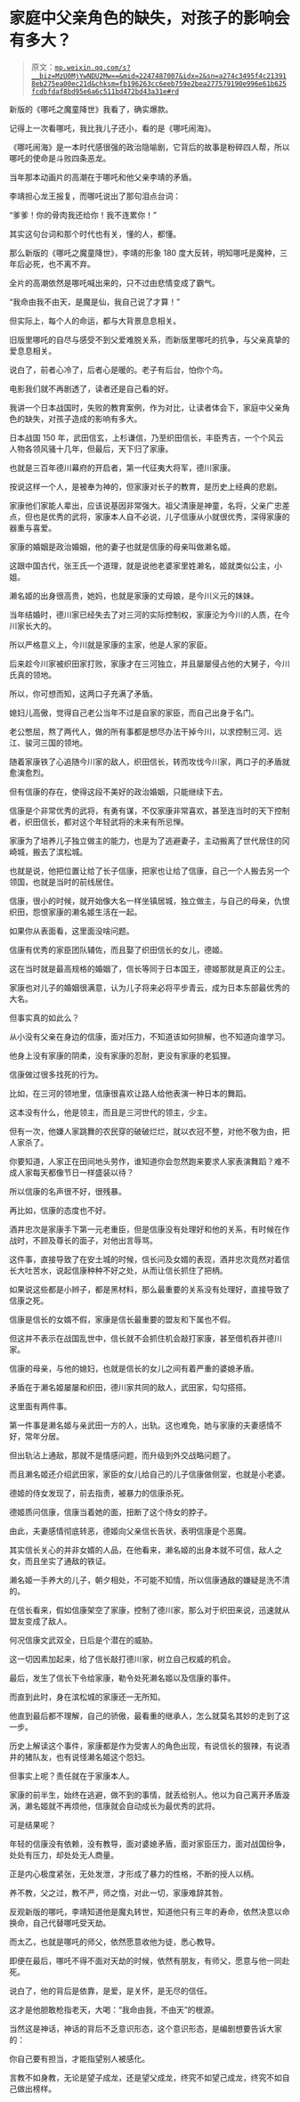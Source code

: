 # 家庭中父亲角色的缺失，对孩子的影响会有多大？

> 原文：[`mp.weixin.qq.com/s?__biz=MzU0MjYwNDU2Mw==&mid=2247487007&idx=2&sn=a274c3495f4c213918eb275ea00ec21d&chksm=fb196263cc6eeb759e2bea277579190e996e61b625fcdbfdaf8bd95e6a6c511bd472bd43a31e#rd`](http://mp.weixin.qq.com/s?__biz=MzU0MjYwNDU2Mw==&mid=2247487007&idx=2&sn=a274c3495f4c213918eb275ea00ec21d&chksm=fb196263cc6eeb759e2bea277579190e996e61b625fcdbfdaf8bd95e6a6c511bd472bd43a31e#rd)

新版的《哪吒之魔童降世》我看了，确实爆款。

记得上一次看哪吒，我比我儿子还小，看的是《哪吒闹海》。

《哪吒闹海》是一本时代感很强的政治隐喻剧，它背后的故事是粉碎四人帮，所以哪吒的使命是斗败四条恶龙。

当年那本动画片的高潮在于哪吒和他父亲李靖的矛盾。

李靖担心龙王报复，而哪吒说出了那句泪点台词：

“爹爹！你的骨肉我还给你！我不连累你！”

其实这句台词和那个时代也有关，懂的人，都懂。

那么新版的《哪吒之魔童降世》，李靖的形象 180 度大反转，明知哪吒是魔种，三年后必死，也不离不弃。

全片的高潮依然是哪吒喊出来的，只不过由悲情变成了霸气。

“我命由我不由天，是魔是仙，我自己说了才算！”

但实际上，每个人的命运，都与大背景息息相关。

旧版里哪吒的自尽与感受不到父爱难脱关系，而新版里哪吒的抗争，与父亲真挚的爱息息相关。

说白了，前者心冷了，后者心是暖的。老子有后台，怕你个鸟。

电影我们就不再剧透了，读者还是自己看的好。

我讲一个日本战国时，失败的教育案例，作为对比，让读者体会下，家庭中父亲角色的缺失，对孩子造成的影响有多大。

日本战国 150 年，武田信玄，上杉谦信，乃至织田信长，丰臣秀吉，一个个风云人物各领风骚十几年，但最后，天下归了家康。

也就是三百年德川幕府的开启者，第一代征夷大将军，德川家康。

按说这样一个人，是被奉为神的，但家康对长子的教育，是历史上经典的悲剧。

家康他们家能人辈出，应该说基因非常强大。祖父清康是神童，名将，父亲广忠差点，但也是优秀的武将，家康本人自不必说，儿子信康从小就很优秀，深得家康的器重与喜爱。

家康的婚姻是政治婚姻，他的妻子也就是信康的母亲叫做濑名姬。

这跟中国古代，张王氏一个道理，就是说他老婆家里姓濑名，姬就类似公主，小姐。

濑名姬的出身很高贵，她妈，也就是家康的丈母娘，是今川义元的妹妹。

当年结婚时，德川家已经失去了对三河的实际控制权，家康沦为今川的人质，在今川家长大的。

所以严格意义上，今川就是家康的主家，他是人家的家臣。

后来趁今川家被织田家打败，家康才在三河独立，并且屡屡侵占他的大舅子，今川氏真的领地。

所以，你可想而知，这两口子充满了矛盾。

媳妇儿高傲，觉得自己老公当年不过是自家的家臣，而自己出身于名门。

老公憋屈，熬了两代人，做的所有事都是想尽办法干掉今川，以求控制三河、远江、骏河三国的领地。

随着家康铁了心追随今川家的敌人，织田信长，转而攻伐今川家，两口子的矛盾就愈演愈烈。

但有信康的存在，使得这段不美好的政治婚姻，只能继续下去。

信康是个非常优秀的武将，有勇有谋，不仅家康非常喜欢，甚至连当时的天下控制者，织田信长，都对这个年轻武将的未来有所忌惮。

家康为了培养儿子独立做主的能力，也是为了逃避妻子，主动搬离了世代居住的冈崎城，搬去了滨松城。

也就是说，他把位置让给了长子信康，把家也让给了信康，自己一个人搬去另一个领国，也就是当时的前线居住。

信康，很小的时候，就开始像大名一样坐镇居城，独立做主，与自己的母亲，仇恨织田，怨恨家康的濑名姬生活在一起。

如果你从表面看，这里面没啥问题。

信康有优秀的家臣团队辅佐，而且娶了织田信长的女儿，德姬。

这在当时就是最高规格的婚姻了，信长等同于日本国王，德姬那就是真正的公主。

家康也对儿子的婚姻很满意，认为儿子将来必将平步青云，成为日本东部最优秀的大名。

但事实真的如此么？

从小没有父亲在身边的信康，面对压力，不知道该如何排解，也不知道向谁学习。

他身上没有家康的阴柔，没有家康的忍耐，更没有家康的老狐狸。

信康做过很多找死的行为。

比如，在三河的领地里，信康很喜欢让路人给他表演一种日本的舞蹈。

这本没有什么，他是领主，而且是三河世代的领主，少主。

但有一次，他嫌人家跳舞的农民穿的破破烂烂，就以衣冠不整，对他不敬为由，把人家杀了。

你要知道，人家正在田间地头劳作，谁知道你会忽然跑来要求人家表演舞蹈？难不成人家每天都像节日一样盛装以待？

所以信康的名声很不好，很残暴。

再比如，信康的态度也不好。

酒井忠次是家康手下第一元老重臣，但是信康没有处理好和他的关系，有时候在作战时，不顾及尊长的面子，对他出言辱骂。

这件事，直接导致了在安土城的时候，信长问及女婿的表现，酒井忠次竟然对着信长大吐苦水，说起信康种种不好之处，从而让信长抓住了把柄。

如果说这些都是小辫子，都是黑材料，那么最重要的关系没有处理好，直接导致了信康之死。

信康是信长的女婿不假，家康是信长最重要的盟友和下属也不假。

但这并不表示在战国乱世中，信长就不会抓住机会敲打家康，甚至借机吞并德川家。

信康的母亲，与他的媳妇，也就是信长的女儿之间有着严重的婆媳矛盾。

矛盾在于濑名姬屡屡和织田，德川家共同的敌人，武田家，勾勾搭搭。

这里面有两件事。

第一件事是濑名姬与亲武田一方的人，出轨。这也难免，她与家康的夫妻感情不好，常年分居。

但出轨沾上通敌，那就不是情感问题，而升级到外交战略问题了。

而且濑名姬还介绍武田家，家臣的女儿给自己的儿子信康做侧室，也就是小老婆。

德姬的侍女发现了，前去指责，被暴力的信康杀死。

德姬质问信康，信康当着她的面，扭断了这个侍女的脖子。

由此，夫妻感情彻底转恶，德姬向父亲信长告状，表明信康是个恶魔。

其实信长关心的并非女婿的人品，在他看来，濑名姬的出身本就不可信，敌人之女，而且坐实了通敌的铁证。

濑名姬一手养大的儿子，朝夕相处，不可能不知情，所以信康通敌的嫌疑是洗不清的。

在信长看来，假如信康架空了家康，控制了德川家，那么对于织田来说，迅速就从盟友变成了敌人。

何况信康文武双全，日后是个潜在的威胁。

这一切因素加起来，给了信长敲打德川家，树立自己权威的机会。

最后，发生了信长下令给家康，勒令处死濑名姬以及信康的事件。

而直到此时，身在滨松城的家康还一无所知。

他直到最后都不理解，自己的骄傲，最看重的继承人，怎么就莫名其妙的走到了这一步。

历史上解读这个事件，家康都是作为受害人的角色出现，有说信长的狠辣，有说酒井的猪队友，也有说怪濑名姬这个怨妇。

但事实上呢？责任就在于家康本人。

家康的前半生，始终在逃避，做不到的事情，就丢给别人。他以为自己离开矛盾漩涡，濑名姬就不再烦他，信康就会自动成长为最优秀的武将。

可是结果呢？

年轻的信康没有依赖，没有教导，面对婆媳矛盾，面对家臣压力，面对战国纷争，处处有压力，却处处无人商量。

正是内心极度紧张，无处发泄，才形成了暴力的性格，不断的授人以柄。

养不教，父之过，教不严，师之惰，对此一切，家康难辞其咎。

反观新版的哪吒，李靖知道他是魔丸转世，知道他只有三年的寿命，依然决意以命换命，自己代替哪吒受天劫。

而太乙，也就是哪吒的师父，依然愿意收他为徒，悉心教导。

即便在最后，哪吒不得不面对天劫的时候，依然有朋友，有师父，愿意与他一同赴死。

说白了，他的背后是依靠，是爱，是关怀，是无尽的信任。

这才是他胆敢枪指老天，大喝：“我命由我，不由天”的根源。

当然这是神话，神话的背后不乏意识形态，这个意识形态，是编剧想要告诉大家的：

你自己要有担当，才能指望别人被感化。

言教不如身教，无论是望子成龙，还是望父成龙，终究不如望己成龙，终究不如自己做出榜样。